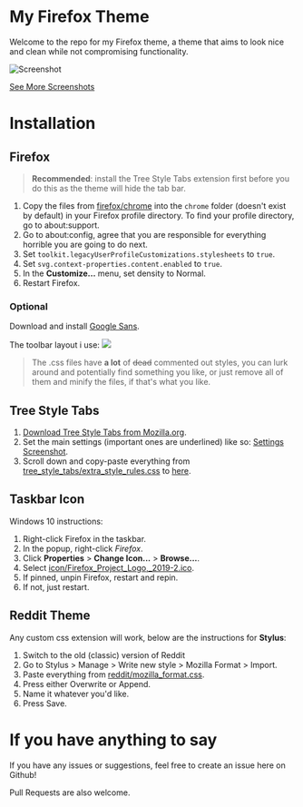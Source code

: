 # My Firefox Theme
 
Welcome to the repo for my Firefox theme, a theme that aims to look nice and clean while not compromising functionality.

![Screenshot](https://raw.githubusercontent.com/not-holar/my_firefox_theme/master/screenshots/screenshot.png)

[See More Screenshots](SCREENSHOTS.md)

# Installation

## Firefox

> **Recommended**: install the Tree Style Tabs extension first before you do this as the theme will hide the tab bar.

1. Copy the files from [firefox/chrome](firefox/chrome) into the ```chrome``` folder (doesn't exist by default) in your Firefox profile directory. To find your profile directory, go to about:support.
2. Go to about:config, agree that you are responsible for everything horrible you are going to do next.
3. Set ```toolkit.legacyUserProfileCustomizations.stylesheets``` to ```true```.
4. Set ```svg.context-properties.content.enabled``` to ```true```.
5. In the **Customize...** menu, set density to Normal.
6. Restart Firefox.

### Optional
Download and install [Google Sans](https://www.google.com/search?q=Google+Sans).

The toolbar layout i use:
![](https://raw.githubusercontent.com/not-holar/my_firefox_theme/master/firefox/toolbar_layout.png)

> The .css files have **a lot** of ~~dead~~ commented out styles, you can lurk around and potentially find something you like, or just remove all of them and minify the files, if that's what you like.

## Tree Style Tabs

1. [Download Tree Style Tabs from Mozilla.org](https://addons.mozilla.org/en-US/firefox/addon/tree-style-tab/).
2. Set the main settings (important ones are underlined) like so: [Settings Screenshot](https://raw.githubusercontent.com/not-holar/my_firefox_theme/master/tree_style_tabs/settings.png).
3. Scroll down and copy-paste everything from [tree_style_tabs/extra_style_rules.css](tree_style_tabs/extra_style_rules.css) to [here](https://raw.githubusercontent.com/not-holar/my_firefox_theme/master/tree_style_tabs/put_css_here.png).

## Taskbar Icon

Windows 10 instructions:
1. Right-click Firefox in the taskbar.
2. In the popup, right-click *Firefox*.
3. Click **Properties** > **Change Icon...** > **Browse...**.
4. Select [icon/Firefox_Project_Logo,_2019-2.ico](icon/Firefox_Project_Logo,_2019-2.ico).
5. If pinned, unpin Firefox, restart and repin.
6. If not, just restart.

## Reddit Theme

Any custom css extension will work, below are the instructions for **Stylus**:

1. Switch to the old (classic) version of Reddit
2. Go to Stylus > Manage > Write new style > Mozilla Format > Import.
3. Paste everything from [reddit/mozilla_format.css](reddit/mozilla_format.css).
4. Press either Overwrite or Append.
5. Name it whatever you'd like.
6. Press Save.

# If you have anything to say

If you have any issues or suggestions, feel free to create an issue here on Github!

Pull Requests are also welcome.
